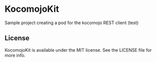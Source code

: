 # KocomojoKit

Sample project creating a pod for the kocomojo REST client (test)


## License

KocomojoKit is available under the MIT license. See the LICENSE file for more info.

